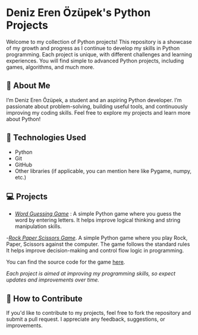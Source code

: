 # Deniz Eren Özüpek's Python Projects

Welcome to my collection of Python projects! This repository is a showcase of my growth and progress as I continue to develop my skills in Python programming. Each project is unique, with different challenges and learning experiences. You will find simple to advanced Python projects, including games, algorithms, and much more.

## 📜 About Me

I’m Deniz Eren Özüpek, a student and an aspiring Python developer. I’m passionate about problem-solving, building useful tools, and continuously improving my coding skills. Feel free to explore my projects and learn more about Python!

## 🧰 Technologies Used

- Python
- Git
- GitHub
- Other libraries (if applicable, you can mention here like Pygame, numpy, etc.)

## 💻 Projects

- [*Word Guessing Game*](https://github.com/denizzozupek/denizzozupek-projects/blob/main/Word_Guessing_Game.py)
: A simple Python game where you guess the word by entering letters. It helps improve logical thinking and string manipulation skills.



-[*Rock Paper Scissors Game*](https://github.com/denizzozupek/denizzozupek-projects/blob/main/Rock_Paper_Scissors.py).
A simple Python game where you play Rock, Paper, Scissors against the computer. The game follows the standard rules
It helps improve decision-making and control flow logic in programming.

You can find the source code for the game [here](https://github.com/denizzozupek/denizzozupek-projects/blob/main/Rock_Paper_Scissors.py).


*Each project is aimed at improving my programming skills, so expect updates and improvements over time.*

## 📝 How to Contribute

If you'd like to contribute to my projects, feel free to fork the repository and submit a pull request. I appreciate any feedback, suggestions, or improvements.


